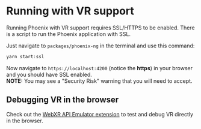 # Running with VR support

Running Phoenix with VR support requires SSL/HTTPS to be enabled. There is a script to run the Phoenix application with SSL.

Just navigate to `packages/phoenix-ng` in the terminal and use this command:

```sh
yarn start:ssl
```

Now navigate to `https://localhost:4200` (notice the **https**) in your browser and you should have SSL enabled.\
**NOTE:** You may see a "Security Risk" warning that you will need to accept.

## Debugging VR in the browser

Check out the [WebXR API Emulator extension](https://github.com/MozillaReality/WebXR-emulator-extension#how-to-use) to test and debug VR directly in the browser.
